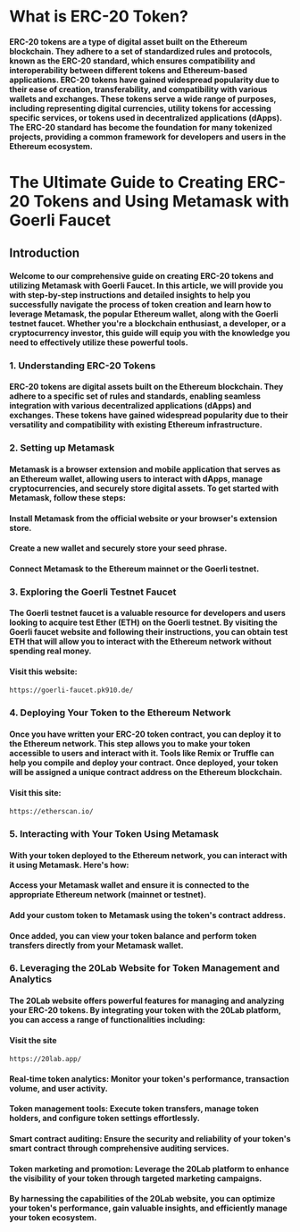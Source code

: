 # What is ERC-20 Token?

#### ERC-20 tokens are a type of digital asset built on the Ethereum blockchain. They adhere to a set of standardized rules and protocols, known as the ERC-20 standard, which ensures compatibility and interoperability between different tokens and Ethereum-based applications. ERC-20 tokens have gained widespread popularity due to their ease of creation, transferability, and compatibility with various wallets and exchanges. These tokens serve a wide range of purposes, including representing digital currencies, utility tokens for accessing specific services, or tokens used in decentralized applications (dApps). The ERC-20 standard has become the foundation for many tokenized projects, providing a common framework for developers and users in the Ethereum ecosystem.

# The Ultimate Guide to Creating ERC-20 Tokens and Using Metamask with Goerli Faucet
## Introduction
#### Welcome to our comprehensive guide on creating ERC-20 tokens and utilizing Metamask with Goerli Faucet. In this article, we will provide you with step-by-step instructions and detailed insights to help you successfully navigate the process of token creation and learn how to leverage Metamask, the popular Ethereum wallet, along with the Goerli testnet faucet. Whether you're a blockchain enthusiast, a developer, or a cryptocurrency investor, this guide will equip you with the knowledge you need to effectively utilize these powerful tools.

### 1. Understanding ERC-20 Tokens
#### ERC-20 tokens are digital assets built on the Ethereum blockchain. They adhere to a specific set of rules and standards, enabling seamless integration with various decentralized applications (dApps) and exchanges. These tokens have gained widespread popularity due to their versatility and compatibility with existing Ethereum infrastructure.

### 2. Setting up Metamask
#### Metamask is a browser extension and mobile application that serves as an Ethereum wallet, allowing users to interact with dApps, manage cryptocurrencies, and securely store digital assets. To get started with Metamask, follow these steps:



####
#### Install Metamask from the official website or your browser's extension store.
#### Create a new wallet and securely store your seed phrase.
#### Connect Metamask to the Ethereum mainnet or the Goerli testnet.

### 3. Exploring the Goerli Testnet Faucet
#### The Goerli testnet faucet is a valuable resource for developers and users looking to acquire test Ether (ETH) on the Goerli testnet. By visiting the Goerli faucet website and following their instructions, you can obtain test ETH that will allow you to interact with the Ethereum network without spending real money.
#### Visit this website:
    https://goerli-faucet.pk910.de/


### 4. Deploying Your Token to the Ethereum Network
#### Once you have written your ERC-20 token contract, you can deploy it to the Ethereum network. This step allows you to make your token accessible to users and interact with it. Tools like Remix or Truffle can help you compile and deploy your contract. Once deployed, your token will be assigned a unique contract address on the Ethereum blockchain.
#### Visit this site:
    https://etherscan.io/


### 5. Interacting with Your Token Using Metamask
#### With your token deployed to the Ethereum network, you can interact with it using Metamask. Here's how:


####
#### Access your Metamask wallet and ensure it is connected to the appropriate Ethereum network (mainnet or testnet).
#### Add your custom token to Metamask using the token's contract address.
#### Once added, you can view your token balance and perform token transfers directly from your Metamask wallet.

### 6. Leveraging the 20Lab Website for Token Management and Analytics
#### The 20Lab website offers powerful features for managing and analyzing your ERC-20 tokens. By integrating your token with the 20Lab platform, you can access a range of functionalities including:



####
#### Visit the site
    https://20lab.app/
#### Real-time token analytics: Monitor your token's performance, transaction volume, and user activity.
#### Token management tools: Execute token transfers, manage token holders, and configure token settings effortlessly.
#### Smart contract auditing: Ensure the security and reliability of your token's smart contract through comprehensive auditing services.
#### Token marketing and promotion: Leverage the 20Lab platform to enhance the visibility of your token through targeted marketing campaigns.
#### By harnessing the capabilities of the 20Lab website, you can optimize your token's performance, gain valuable insights, and efficiently manage your token ecosystem.
